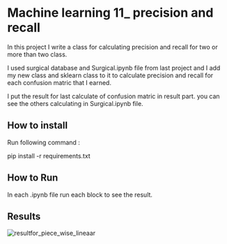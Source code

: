 
# Machine learning 11_ precision and recall

In this project I write a class for calculating precision and recall for two or more than two class.


I used surgical database and Surgical.ipynb file from last project and I add my new class and sklearn class to it to
calculate precision and recall for each confusion matric that I earned. 

I put the result for last calculate of confusion matric in result part.
you can see the others calculating in Surgical.ipynb file.




## How to install
Run following command :

pip install -r requirements.txt


## How to Run

In each .ipynb file run each block to see the result. 

## Results

![resultfor_piece_wise_lineaar](https://github.com/javad7189/python-assignment/assets/86910174/07d5d945-9bf6-4f91-a2d8-204d471c9ec6)






